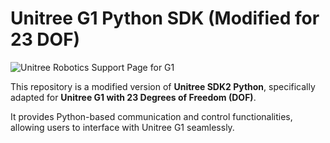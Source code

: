 # Unitree G1 Python SDK (Modified for 23 DOF)

![Unitree Robotics Support Page for G1](https://support.unitree.com/home/en/G1_developer/about_G1)

This repository is a modified version of **Unitree SDK2 Python**, specifically adapted for **Unitree G1 with 23 Degrees of Freedom (DOF)**. 

It provides Python-based communication and control functionalities, allowing users to interface with Unitree G1 seamlessly.
